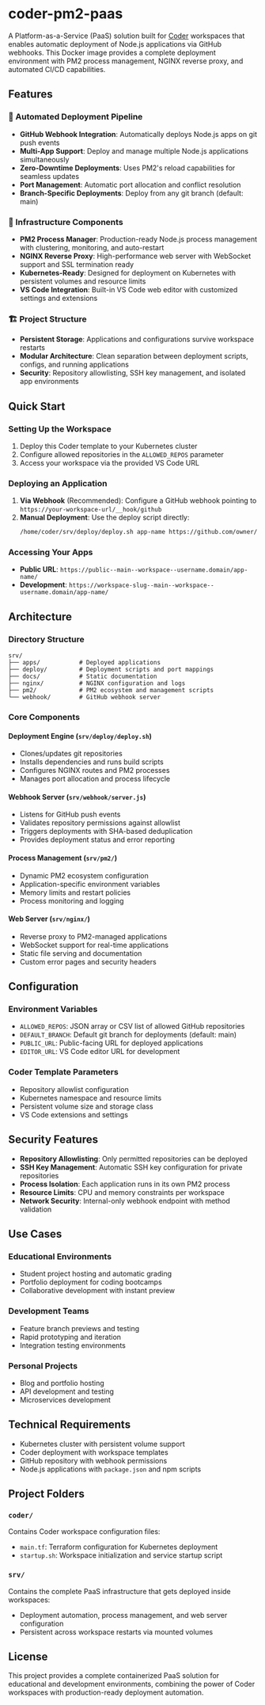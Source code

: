 # coder-pm2-paas

A Platform-as-a-Service (PaaS) solution built for [Coder](https://coder.com) workspaces that enables automatic deployment of Node.js applications via GitHub webhooks. This Docker image provides a complete deployment environment with PM2 process management, NGINX reverse proxy, and automated CI/CD capabilities.

## Features

### 🚀 Automated Deployment Pipeline
- **GitHub Webhook Integration**: Automatically deploys Node.js apps on git push events
- **Multi-App Support**: Deploy and manage multiple Node.js applications simultaneously
- **Zero-Downtime Deployments**: Uses PM2's reload capabilities for seamless updates
- **Port Management**: Automatic port allocation and conflict resolution
- **Branch-Specific Deployments**: Deploy from any git branch (default: main)

### 🔧 Infrastructure Components
- **PM2 Process Manager**: Production-ready Node.js process management with clustering, monitoring, and auto-restart
- **NGINX Reverse Proxy**: High-performance web server with WebSocket support and SSL termination ready
- **Kubernetes-Ready**: Designed for deployment on Kubernetes with persistent volumes and resource limits
- **VS Code Integration**: Built-in VS Code web editor with customized settings and extensions

### 🏗️ Project Structure
- **Persistent Storage**: Applications and configurations survive workspace restarts
- **Modular Architecture**: Clean separation between deployment scripts, configs, and running applications
- **Security**: Repository allowlisting, SSH key management, and isolated app environments

## Quick Start

### Setting Up the Workspace
1. Deploy this Coder template to your Kubernetes cluster
2. Configure allowed repositories in the `ALLOWED_REPOS` parameter
3. Access your workspace via the provided VS Code URL

### Deploying an Application
1. **Via Webhook** (Recommended): Configure a GitHub webhook pointing to `https://your-workspace-url/__hook/github`
2. **Manual Deployment**: Use the deploy script directly:
   ```bash
   /home/coder/srv/deploy/deploy.sh app-name https://github.com/owner/repo.git main
   ```

### Accessing Your Apps
- **Public URL**: `https://public--main--workspace--username.domain/app-name/`
- **Development**: `https://workspace-slug--main--workspace--username.domain/app-name/`

## Architecture

### Directory Structure
```
srv/
├── apps/           # Deployed applications
├── deploy/         # Deployment scripts and port mappings
├── docs/           # Static documentation
├── nginx/          # NGINX configuration and logs
├── pm2/            # PM2 ecosystem and management scripts
└── webhook/        # GitHub webhook server
```

### Core Components

#### Deployment Engine (`srv/deploy/deploy.sh`)
- Clones/updates git repositories
- Installs dependencies and runs build scripts
- Configures NGINX routes and PM2 processes
- Manages port allocation and process lifecycle

#### Webhook Server (`srv/webhook/server.js`)
- Listens for GitHub push events
- Validates repository permissions against allowlist
- Triggers deployments with SHA-based deduplication
- Provides deployment status and error reporting

#### Process Management (`srv/pm2/`)
- Dynamic PM2 ecosystem configuration
- Application-specific environment variables
- Memory limits and restart policies
- Process monitoring and logging

#### Web Server (`srv/nginx/`)
- Reverse proxy to PM2-managed applications
- WebSocket support for real-time applications
- Static file serving and documentation
- Custom error pages and security headers

## Configuration

### Environment Variables
- `ALLOWED_REPOS`: JSON array or CSV list of allowed GitHub repositories
- `DEFAULT_BRANCH`: Default git branch for deployments (default: main)
- `PUBLIC_URL`: Public-facing URL for deployed applications
- `EDITOR_URL`: VS Code editor URL for development

### Coder Template Parameters
- Repository allowlist configuration
- Kubernetes namespace and resource limits
- Persistent volume size and storage class
- VS Code extensions and settings

## Security Features

- **Repository Allowlisting**: Only permitted repositories can be deployed
- **SSH Key Management**: Automatic SSH key configuration for private repositories
- **Process Isolation**: Each application runs in its own PM2 process
- **Resource Limits**: CPU and memory constraints per workspace
- **Network Security**: Internal-only webhook endpoint with method validation

## Use Cases

### Educational Environments
- Student project hosting and automatic grading
- Portfolio deployment for coding bootcamps
- Collaborative development with instant preview

### Development Teams
- Feature branch previews and testing
- Rapid prototyping and iteration
- Integration testing environments

### Personal Projects
- Blog and portfolio hosting
- API development and testing
- Microservices development

## Technical Requirements

- Kubernetes cluster with persistent volume support
- Coder deployment with workspace templates
- GitHub repository with webhook permissions
- Node.js applications with `package.json` and npm scripts

## Project Folders

### `coder/`
Contains Coder workspace configuration files:
- `main.tf`: Terraform configuration for Kubernetes deployment
- `startup.sh`: Workspace initialization and service startup script

### `srv/`
Contains the complete PaaS infrastructure that gets deployed inside workspaces:
- Deployment automation, process management, and web server configuration
- Persistent across workspace restarts via mounted volumes

## License

This project provides a complete containerized PaaS solution for educational and development environments, combining the power of Coder workspaces with production-ready deployment automation.
